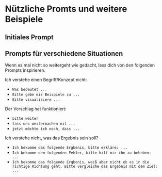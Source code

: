 # Nützliche Promts und weitere Beispiele

## Initiales Prompt


## Prompts für verschiedene Situationen

Wenn es mal nicht so weitergeht wie gedacht, lass dich von den folgenden Prompts inspirieren.

Ich verstehe einen Begriff/Konzept nicht:
- `Was bedeutet ...`
- `Bitte gebe mir Beispiele zu ...`
- `Bitte visualisiere ...`

Der Vorschlag hat funktioniert:
- `bitte weiter`
- `lass uns weitermachen mit ...`
- `jetzt möchte ich noch, dass ...`

Ich verstehe nicht, was das Ergebnis sein soll?
- `Ich bekomme das folgende Ergbenis, bitte erkläre: ...`
- `Ich bekomme den folgenden Fehler, bitte hilf mir ihn zu beheben: ...`
- `Ich bekomme das folgende Ergbenis, weiß aber nicht ob es in die richtige Richtung geht. Bitte vergleiche das Ergebnis mit dem Ziel: ...`
